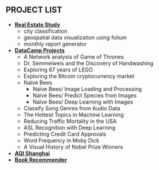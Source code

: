 ## PROJECT LIST
- **[Real Estate Study](real_estate_study)**
    - city classification
    - geospatial data visualization using folium
    - monthly report generator
- **[DataCamp Projects](datacamp_projects)**
    - A Network analysis of Game of Thrones
    - Dr. Semmelweis and the Discovery of Handwashing
    - Exploring 67 years of LEGO
    - Exploring the Bitcoin cryptocurrency market
    - Naïve Bees
        - Naïve Bees/ Image Loading and Processing
        - Naïve Bees/ Predict Species from Images
        - Naïve Bees/ Deep Learning with Images
    - Classify Song Genres from Audio Data
    - The Hottest Topics in Machine Learning
    - Reducing Traffic Mortality in the USA
    - ASL Recognition with Deep Learning
    - Predicting Credit Card Approvals
    - Word Frequency in Moby Dick
    - A Visual History of Nobel Prize Winners
- **[AQI Shanghai](aqi_shanghai)**
- **[Book Recommender](book_recommender)**